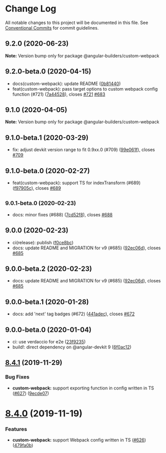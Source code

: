 # Change Log

All notable changes to this project will be documented in this file.
See [Conventional Commits](https://conventionalcommits.org) for commit guidelines.

## 9.2.0 (2020-06-23)

**Note:** Version bump only for package @angular-builders/custom-webpack

## 9.2.0-beta.0 (2020-04-15)

- docs(custom-webpack): update README ([0b81440](https://github.com/just-jeb/angular-builders/tree/master/packages/custom-webpack/commit/0b81440))
- feat(custom-webpack): pass target options to custom webpack config function (#721) ([7a44528](https://github.com/just-jeb/angular-builders/tree/master/packages/custom-webpack/commit/7a44528)), closes [#721](https://github.com/just-jeb/angular-builders/tree/master/packages/custom-webpack/issues/721) [#683](https://github.com/just-jeb/angular-builders/tree/master/packages/custom-webpack/issues/683)

## 9.1.0 (2020-04-05)

**Note:** Version bump only for package @angular-builders/custom-webpack

## 9.1.0-beta.1 (2020-03-29)

- fix: adjust devkit version range to fit 0.9xx.0 (#709) ([99e061f](https://github.com/just-jeb/angular-builders/tree/master/packages/custom-webpack/commit/99e061f)), closes [#709](https://github.com/just-jeb/angular-builders/tree/master/packages/custom-webpack/issues/709)

## 9.1.0-beta.0 (2020-02-27)

- feat(custom-webpack): support TS for indexTransform (#689) ([f97905c](https://github.com/just-jeb/angular-builders/tree/master/packages/custom-webpack/commit/f97905c)), closes [#689](https://github.com/just-jeb/angular-builders/tree/master/packages/custom-webpack/issues/689)

## <small>9.0.1-beta.0 (2020-02-23)</small>

- docs: minor fixes (#688) ([7cd52f8](https://github.com/just-jeb/angular-builders/tree/master/packages/custom-webpack/commit/7cd52f8)), closes [#688](https://github.com/just-jeb/angular-builders/tree/master/packages/custom-webpack/issues/688)

## 9.0.0 (2020-02-23)

- ci(release): publish ([f0ce8bc](https://github.com/just-jeb/angular-builders/tree/master/packages/custom-webpack/commit/f0ce8bc))
- docs: update README and MIGRATION for v9 (#685) ([92ec06d](https://github.com/just-jeb/angular-builders/tree/master/packages/custom-webpack/commit/92ec06d)), closes [#685](https://github.com/just-jeb/angular-builders/tree/master/packages/custom-webpack/issues/685)

## 9.0.0-beta.2 (2020-02-23)

- docs: update README and MIGRATION for v9 (#685) ([92ec06d](https://github.com/just-jeb/angular-builders/tree/master/packages/custom-webpack/commit/92ec06d)), closes [#685](https://github.com/just-jeb/angular-builders/tree/master/packages/custom-webpack/issues/685)

## 9.0.0-beta.1 (2020-01-28)

- docs: add 'next' tag badges (#672) ([441adec](https://github.com/just-jeb/angular-builders/tree/master/packages/custom-webpack/commit/441adec)), closes [#672](https://github.com/just-jeb/angular-builders/tree/master/packages/custom-webpack/issues/672)

## 9.0.0-beta.0 (2020-01-04)

- ci: use verdaccio for e2e ([23f9235](https://github.com/just-jeb/angular-builders/tree/master/packages/custom-webpack/commit/23f9235))
- build!: direct dependency on @angular-devkit 9 ([6f0ac12](https://github.com/just-jeb/angular-builders/tree/master/packages/custom-webpack/commit/6f0ac12))

## [8.4.1](https://github.com/just-jeb/angular-builders/tree/master/packages/custom-webpack/compare/@angular-builders/custom-webpack@8.4.0...@angular-builders/custom-webpack@8.4.1) (2019-11-29)

### Bug Fixes

- **custom-webpack:** support exporting function in config written in TS ([#627](https://github.com/just-jeb/angular-builders/tree/master/packages/custom-webpack/issues/627)) ([9ecde07](https://github.com/just-jeb/angular-builders/tree/master/packages/custom-webpack/commit/9ecde07adc80291993d59a363ce7330996bde1f4))

# [8.4.0](https://github.com/just-jeb/angular-builders/tree/master/packages/custom-webpack/compare/@angular-builders/custom-webpack@8.3.0...@angular-builders/custom-webpack@8.4.0) (2019-11-19)

### Features

- **custom-webpack:** support Webpack config written in TS ([#626](https://github.com/just-jeb/angular-builders/tree/master/packages/custom-webpack/issues/626)) ([479fa0b](https://github.com/just-jeb/angular-builders/tree/master/packages/custom-webpack/commit/479fa0bb1664ec618d482c15f0e52ba9d58acb07))
